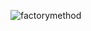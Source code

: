 ![factorymethod](https://cloud.githubusercontent.com/assets/24522089/24106709/27b40bc6-0da2-11e7-8c0b-fd24d7765d19.png)
